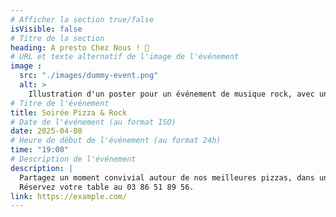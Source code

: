 ```yaml
---
# Afficher la section true/false
isVisible: false
# Titre de la section
heading: A presto Chez Nous ! 🎉
# URL et texte alternatif de l'image de l'événement
image :
  src: "./images/dummy-event.png"
  alt: >
    Illustration d'un poster pour un événement de musique rock, avec un style graphique rétro.
# Titre de l'événement
title: Soirée Pizza & Rock
# Date de l'événement (au format ISO)
date: 2025-04-08
# Heure de début de l'événement (au format 24h)
time: "19:00"
# Description de l'événement
description: |
  Partagez un moment convivial autour de nos meilleures pizzas, dans une ambiance rock et festive !
  Réservez votre table au 03 86 51 89 56.
link: https://example.com/
---
```

